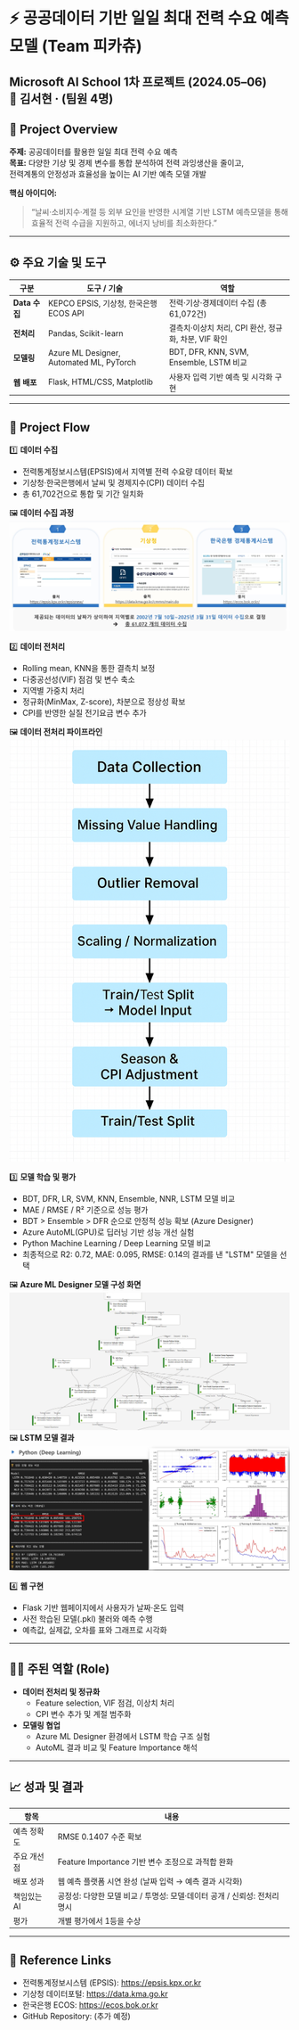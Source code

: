 # ⚡ 공공데이터 기반 일일 최대 전력 수요 예측 모델 (Team 피카츄)

Microsoft AI School 1차 프로젝트 (2024.05–06)  
👥 김서현 · (팀원 4명)
---

## 🎯 Project Overview

**주제:** 공공데이터를 활용한 일일 최대 전력 수요 예측  
**목표:** 다양한 기상 및 경제 변수를 통합 분석하여 전력 과잉생산을 줄이고,  
전력계통의 안정성과 효율성을 높이는 AI 기반 예측 모델 개발

**핵심 아이디어:**  
> “날씨·소비지수·계절 등 외부 요인을 반영한 시계열 기반 LSTM 예측모델을 통해  
> 효율적 전력 수급을 지원하고, 에너지 낭비를 최소화한다.”

---

## ⚙️ 주요 기술 및 도구

| 구분 | 도구 / 기술 | 역할 |
|------|---------------|------|
| **Data 수집** | KEPCO EPSIS, 기상청, 한국은행 ECOS API | 전력·기상·경제데이터 수집 (총 61,072건) |
| **전처리** | Pandas, Scikit-learn | 결측치·이상치 처리, CPI 환산, 정규화, 차분, VIF 확인 |
| **모델링** | Azure ML Designer, Automated ML, PyTorch | BDT, DFR, KNN, SVM, Ensemble, LSTM 비교 |
| **웹 배포** | Flask, HTML/CSS, Matplotlib | 사용자 입력 기반 예측 및 시각화 구현 |

---

## 🧩 Project Flow

1️⃣ **데이터 수집**
- 전력통계정보시스템(EPSIS)에서 지역별 전력 수요량 데이터 확보  
- 기상청·한국은행에서 날씨 및 경제지수(CPI) 데이터 수집  
- 총 61,702건으로 통합 및 기간 일치화  

🖼️ **데이터 수집 과정**  
![](../assets/data1.jpeg)

2️⃣ **데이터 전처리**
- Rolling mean, KNN을 통한 결측치 보정  
- 다중공선성(VIF) 점검 및 변수 축소  
- 지역별 가중치 처리
- 정규화(MinMax, Z-score), 차분으로 정상성 확보  
- CPI를 반영한 실질 전기요금 변수 추가  

🖼️ **데이터 전처리 파이프라인**  
![](../assets/data_preprocessing.png)

3️⃣ **모델 학습 및 평가**
- BDT, DFR, LR, SVM, KNN, Ensemble, NNR, LSTM 모델 비교  
- MAE / RMSE / R² 기준으로 성능 평가  
- BDT > Ensemble > DFR 순으로 안정적 성능 확보 (Azure Designer)
- Azure AutoML(GPU)로 딥러닝 기반 성능 개선 실험  
- Python Machine Learning / Deep Learning 모델 비교
- 최종적으로 R2: 0.72, MAE: 0.095, RMSE: 0.14의 결과를 낸 "LSTM" 모델을 선택

🖼️ **Azure ML Designer 모델 구성 화면**  
![](../assets/azure_designer.jpeg)
🖼️ **LSTM 모델 결과**  
![](../assets/lstm_structure.jpeg)

4️⃣ **웹 구현**
- Flask 기반 웹페이지에서 사용자가 날짜·온도 입력  
- 사전 학습된 모델(.pkl) 불러와 예측 수행  
- 예측값, 실제값, 오차를 표와 그래프로 시각화  

---

## 👩‍💻 주된 역할 (Role)

- **데이터 전처리 및 정규화**  
  - Feature selection, VIF 점검, 이상치 처리  
  - CPI 변수 추가 및 계절 범주화  
- **모델링 협업**  
  - Azure ML Designer 환경에서 LSTM 학습 구조 실험  
  - AutoML 결과 비교 및 Feature Importance 해석  


---

## 📈 성과 및 결과

| 항목 | 내용 |
|------|------|
| 예측 정확도 | RMSE 0.1407 수준 확보 |
| 주요 개선점 | Feature Importance 기반 변수 조정으로 과적합 완화 |
| 배포 성과 | 웹 예측 플랫폼 시연 완성 (날짜 입력 → 예측 결과 시각화) |
| 책임있는 AI | 공정성: 다양한 모델 비교 / 투명성: 모델·데이터 공개 / 신뢰성: 전처리 명시 |
| 평가 | 개별 평가에서 1등을 수상 
---

## 🔗 Reference Links

- 전력통계정보시스템 (EPSIS): https://epsis.kpx.or.kr  
- 기상청 데이터포털: https://data.kma.go.kr  
- 한국은행 ECOS: https://ecos.bok.or.kr  
- GitHub Repository: (추가 예정)

